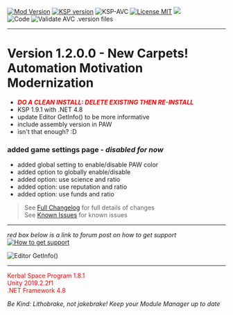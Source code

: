 <!-- ReleaseLayout.md v1.1.2.0
FieldTrainingFacility! (FTF)
created: 11 Aug 2018
updated: 01 Feb 2020 -->

[![Mod Version][shield:mod:static]][MOD:forum] 
[![KSP version][shield:ksp:static]][KSP:website] ![KSP-AVC][shield:kspavc] [![License MIT][shield:license]][LINK:license] [![][LOGO:mit]][LINK:license]  
![Code][shield:code] ![Validate AVC .version files][shield:avcvalid]  
***  

# Version 1.2.0.0 - New Carpets! Automation Motivation Modernization  
- <line style="color: #FF0000;">***DO A CLEAN INSTALL: DELETE EXISTING THEN RE-INSTALL***</line>
- KSP 1.9.1 with .NET 4.8
- update Editor GetInfo() to be more informative
- include assembly version in PAW
- isn't that enough? :D 
### added game settings page - ***disabled for now***
- added global setting to enable/disable PAW color
- added option to globally enable/disable 
- added option: use science and ratio
- added option: use reputation and ratio
- added option: use funds and ratio
> See [Full Changelog][MOD:changelog] for full details of changes  
> See [Known Issues][MOD:issues] for known issues   
***  
*red box below is a link to forum post on how to get support*  
[![How to get support][image:get-support]][thread:getsupport]

![][HERO:0]  
***
 <p style="color: #FF0000;">Kerbal Space Program 1.8.1<br>
Unity 2019.2.2f1<br>
.NET Framework 4.8</p> 

 *Be Kind: Lithobrake, not jakebrake! Keep your Module Manager up to date*
<!-- graphical links to downloads -->

[MOD:license]:      https://github.com/zer0Kerbal/FieldTrainingFacility/blob/master/LICENSE
[MOD:issues]:       https://github.com/zer0Kerbal/FieldTrainingFacility/issues
[MOD:known]:        https://github.com/zer0Kerbal/FieldTrainingFacility/wiki/Known-Issues
[MOD:forum]:        https://forum.kerbalspaceprogram.com/index.php?/topic/191045-*
[MOD:changelog]:    https://raw.githubusercontent.com/zer0Kerbal/FieldTrainingFacility/master/Changelog.cfg
[KSP:website]:      http://kerbalspaceprogram.com/

[shield:mod:static]: https://img.shields.io/badge/Field%20Training%20Lab%20version-1.2.0.0-orange.svg?style=plastic
[shield:ksp:static]: https://img.shields.io/badge/KSP%20version-1.9.1-blue.svg?style=plastic
[shield:mod:latest]: https://img.shields.io/github/v/release/zer0Kerbal/FieldTrainingFacility?include_prereleases?style=plastic
[shield:mod]: https://img.shields.io/endpoint?url=https://raw.githubusercontent.com/zer0Kerbal/FieldTrainingFacility/master/json/mod.json
[shield:ksp]: https://img.shields.io/endpoint?url=https://raw.githubusercontent.com/zer0Kerbal/FieldTrainingFacility/master/json/ksp.json
[shield:license]: https://img.shields.io/endpoint?url=https://raw.githubusercontent.com/zer0Kerbal/FieldTrainingFacility/master/json/license.json
[shield:code]: https://img.shields.io/endpoint?url=https://raw.githubusercontent.com/zer0Kerbal/FieldTrainingFacility/master/json/code.json  
[shield:kspavc]:     https://img.shields.io/badge/KSP-AVC--supported-brightgreen.svg?style=plastic
[shield:avcvalid]:    https://github.com/zer0Kerbal/FieldTrainingFacility/workflows/Validate%20AVC%20.version%20files/badge.svg  
  
[image:get-support]:    https://i.postimg.cc/vHP6zmrw/image.png

[LINK:license]: https://raw.githubusercontent.com/zer0Kerbal/FieldTrainingFacility/master/LICENSE "MIT"  
[thread:getsupport]: https://forum.kerbalspaceprogram.com/index.php?/topic/83212-*

<!--- license logo urls -->
[LOGO:mit]: https://i.postimg.cc/bvjfsMP5/MIT-17x17.png

<!--- release graphic(s) -->
[HERO:0]: https://i.postimg.cc/wMWk50NR/FTF-1-2-0-0.png "Editor GetInfo()"

<!--
GPLv2
zer0Kerbal
-->